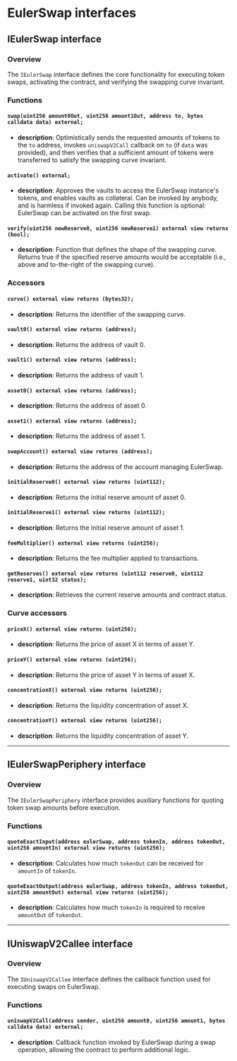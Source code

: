 # EulerSwap interfaces

## **IEulerSwap interface**

### **Overview**

The `IEulerSwap` interface defines the core functionality for executing token swaps, activating the contract, and verifying the swapping curve invariant.

### **Functions**

#### `swap(uint256 amount0Out, uint256 amount1Out, address to, bytes calldata data) external;`

- **description**: Optimistically sends the requested amounts of tokens to the `to` address, invokes `uniswapV2Call` callback on `to` (if `data` was provided), and then verifies that a sufficient amount of tokens were transferred to satisfy the swapping curve invariant.

#### `activate() external;`

- **description**: Approves the vaults to access the EulerSwap instance's tokens, and enables vaults as collateral. Can be invoked by anybody, and is harmless if invoked again. Calling this function is optional: EulerSwap can be activated on the first swap.

#### `verify(uint256 newReserve0, uint256 newReserve1) external view returns (bool);`

- **description**: Function that defines the shape of the swapping curve. Returns true if the specified reserve amounts would be acceptable (i.e., above and to-the-right of the swapping curve).

### **Accessors**

#### `curve() external view returns (bytes32);`

- **description**: Returns the identifier of the swapping curve.

#### `vault0() external view returns (address);`

- **description**: Returns the address of vault 0.

#### `vault1() external view returns (address);`

- **description**: Returns the address of vault 1.

#### `asset0() external view returns (address);`

- **description**: Returns the address of asset 0.

#### `asset1() external view returns (address);`

- **description**: Returns the address of asset 1.

#### `swapAccount() external view returns (address);`

- **description**: Returns the address of the account managing EulerSwap.

#### `initialReserve0() external view returns (uint112);`

- **description**: Returns the initial reserve amount of asset 0.

#### `initialReserve1() external view returns (uint112);`

- **description**: Returns the initial reserve amount of asset 1.

#### `feeMultiplier() external view returns (uint256);`

- **description**: Returns the fee multiplier applied to transactions.

#### `getReserves() external view returns (uint112 reserve0, uint112 reserve1, uint32 status);`

- **description**: Retrieves the current reserve amounts and contract status.

### **Curve accessors**

#### `priceX() external view returns (uint256);`

- **description**: Returns the price of asset X in terms of asset Y.

#### `priceY() external view returns (uint256);`

- **description**: Returns the price of asset Y in terms of asset X.

#### `concentrationX() external view returns (uint256);`

- **description**: Returns the liquidity concentration of asset X.

#### `concentrationY() external view returns (uint256);`

- **description**: Returns the liquidity concentration of asset Y.

---

## **IEulerSwapPeriphery interface**

### **Overview**

The `IEulerSwapPeriphery` interface provides auxiliary functions for quoting token swap amounts before execution.

### **Functions**

#### `quoteExactInput(address eulerSwap, address tokenIn, address tokenOut, uint256 amountIn) external view returns (uint256);`

- **description**: Calculates how much `tokenOut` can be received for `amountIn` of `tokenIn`.

#### `quoteExactOutput(address eulerSwap, address tokenIn, address tokenOut, uint256 amountOut) external view returns (uint256);`

- **description**: Calculates how much `tokenIn` is required to receive `amountOut` of `tokenOut`.

---

## **IUniswapV2Callee interface**

### **Overview**

The `IUniswapV2Callee` interface defines the callback function used for executing swaps on EulerSwap.

### **Functions**

#### `uniswapV2Call(address sender, uint256 amount0, uint256 amount1, bytes calldata data) external;`

- **description**: Callback function invoked by EulerSwap during a swap operation, allowing the contract to perform additional logic.
